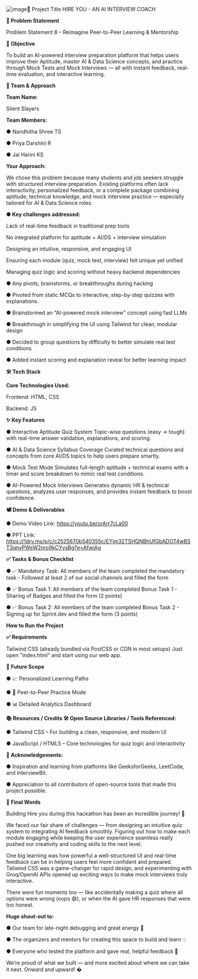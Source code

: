 ![image](https://github.com/user-attachments/assets/58b341dc-e5b0-4038-8ed9-84387a48ee03)🚀 Project Title
HIRE YOU - AN AI INTERVIEW COACH

**📌 Problem Statement**

Problem Statement 8 – Reimagine Peer-to-Peer Learning & Mentorship

**🎯 Objective**

To build an AI-powered interview preparation platform that helps users improve their Aptitude, master AI & Data Science concepts, and practice through Mock Tests and Mock Interviews — all with instant feedback, real-time evaluation, and interactive learning.

**🧠 Team & Approach**

**Team Name:**

Silent Slayers

**Team Members:**

● Nandhitha Shree TS

● Priya Darshini R

● Jai Harini KS

**Your Approach:**

We chose this problem because many students and job seekers struggle with structured interview preparation. Existing platforms often lack interactivity, personalized feedback, or a complete package combining aptitude, technical knowledge, and mock interview practice — especially tailored for AI & Data Science roles.

**● Key challenges addressed:**

Lack of real-time feedback in traditional prep tools

No integrated platform for aptitude + AI/DS + interview simulation

Designing an intuitive, responsive, and engaging UI

Ensuring each module (quiz, mock test, interview) felt unique yet unified

Managing quiz logic and scoring without heavy backend dependencies

● Any pivots, brainstorms, or breakthroughs during hacking

● Pivoted from static MCQs to interactive, step-by-step quizzes with explanations.

● Brainstormed an "AI-powered mock interview" concept using fast LLMs 

● Breakthrough in simplifying the UI using Tailwind for clean, modular design

● Decided to group questions by difficulty to better simulate real test conditions

● Added instant scoring and explanation reveal for better learning impact

**🛠️ Tech Stack**

**Core Technologies Used:**

Frontend: HTML, CSS

Backend: JS

**✨ Key Features**

● Interactive Aptitude Quiz System Topic-wise questions (easy → tough) with real-time answer validation, explanations, and scoring.

● AI & Data Science Syllabus Coverage Curated technical questions and concepts from core AI/DS topics to help users prepare smartly.

● Mock Test Mode Simulates full-length aptitude + technical exams with a timer and score  breakdown to mimic real test conditions.

● AI-Powered Mock Interviews Generates dynamic HR & technical questions, analyzes user responses, and provides instant feedback to boost confidence.

**📽 Demo & Deliverables**

● Demo Video Link: https://youtu.be/orArr7cLa00

● PPT Link: https://1drv.ms/p/c/c2525670b540355c/EYjm32TSHQNBhUfGbADOT4wBST3qnvPWsW2nro9kCYvsBg?e=AfwiAg

**✅ Tasks & Bonus Checklist**

● ✅ Mandatory Task: All members of the team completed the mandatory task - Followed at least 2 of our social channels and filled the form 

● ✅ Bonus Task 1: All members of the team completed Bonus Task 1 - Sharing of Badges and filled the form (2 points) 

● ✅ Bonus Task 2: All members of the team completed Bonus Task 2 - Signing up for Sprint.dev and filled the form (3 points) 

**How to Run the Project**

**✅ Requirements**

Tailwind CSS (already bundled via PostCSS or CDN in most setups)
Just open "index.html" and start using our web app.

**🧬 Future Scope**

● 📈 Personalized Learning Paths

● 🤝 Peer-to-Peer Practice Mode

● 📊 Detailed Analytics Dashboard


**📚 Resources / Credits
🛠 Open Source Libraries / Tools Referenced:**

● Tailwind CSS – For building a clean, responsive, and modern UI

● JavaScript / HTML5 – Core technologies for quiz logic and interactivity

**🙌 Acknowledgements:**

● Inspiration and learning from platforms like GeeksforGeeks, LeetCode, and InterviewBit.

● Appreciation to all contributors of open-source tools that made this project possible.

**🏁 Final Words**

Building Hire you during this hackathon has been an incredible journey! 🚀

We faced our fair share of challenges — from designing an intuitive quiz system to integrating AI feedback smoothly. Figuring out how to make each module engaging while keeping the user experience seamless really pushed our creativity and coding skills to the next level.

One big learning was how powerful a well-structured UI and real-time feedback can be in helping users feel more confident and prepared. Tailwind CSS was a game-changer for rapid design, and experimenting with Groq/OpenAI APIs opened up exciting ways to make mock interviews truly interactive.

There were fun moments too — like accidentally making a quiz where all options were wrong (oops 😅), or when the AI gave HR responses that were too honest.

**Huge shout-out to:**

● Our team for late-night debugging and great energy 🎉

● The organizers and mentors for creating this space to build and learn 💡

● Everyone who tested the platform and gave real, helpful feedback 🙌

We’re proud of what we built — and more excited about where we can take it next. Onward and upward! �
